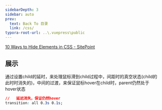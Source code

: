 ```yaml
---
sidebarDepth: 3
sidebar: auto
prev:
  text: Back To 目录
  link: /css/
typora-root-url: ..\.vuepress\public
---
```




[10 Ways to Hide Elements in CSS - SitePoint](https://www.sitepoint.com/hide-elements-in-css/)





## 展示

通过设置child的延时，来处理鼠标滑到child过程中，间距时的真空状态(child的此时时消失的)，中间的过渡，来保证鼠标hover在child时，parent仍然处于hover状态

```css
//   延迟消失，保证仍然hover
transition: all 0.3s 0.1s;
```

